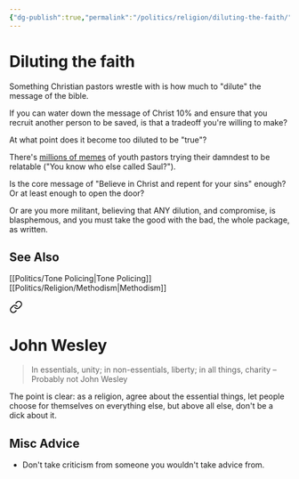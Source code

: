 ```yaml
---
{"dg-publish":true,"permalink":"/politics/religion/diluting-the-faith/","tags":["politics","religion","tone-policing","signaling"],"noteIcon":1}
---
```



# Diluting the faith

Something Christian pastors wrestle with is how much to "dilute" the message of the bible. 

If you can water down the message of Christ 10% and ensure that you recruit another person to be saved, is that a tradeoff you're willing to make?

At what point does it become too diluted to be "true"?

There's [millions of memes](https://knowyourmeme.com/memes/youth-pastor-voice) of youth pastors trying their damndest to be relatable ("You know who else called Saul?").

Is the core message of "Believe in Christ and repent for your sins" enough? Or at least enough to open the door?

Or are you more militant, believing that ANY dilution, and compromise, is blasphemous, and you must take the good with the bad, the whole package, as written.

## See Also
[[Politics/Tone Policing\|Tone Policing]]
[[Politics/Religion/Methodism\|Methodism]]

<div class="transclusion internal-embed is-loaded"><a class="markdown-embed-link" href="/reading-and-writing/quotes/#john-wesley" aria-label="Open link"><svg xmlns="http://www.w3.org/2000/svg" width="24" height="24" viewBox="0 0 24 24" fill="none" stroke="currentColor" stroke-width="2" stroke-linecap="round" stroke-linejoin="round" class="svg-icon lucide-link"><path d="M10 13a5 5 0 0 0 7.54.54l3-3a5 5 0 0 0-7.07-7.07l-1.72 1.71"></path><path d="M14 11a5 5 0 0 0-7.54-.54l-3 3a5 5 0 0 0 7.07 7.07l1.71-1.71"></path></svg></a><div class="markdown-embed">



# John Wesley
> In essentials, unity; in non-essentials, liberty; in all things, charity
> – Probably not John Wesley

The point is clear: as a religion, agree about the essential things, let people choose for themselves on everything else, but above all else, don't be a dick about it.

## Misc Advice

* Don't take criticism from someone you wouldn't take advice from.

</div></div>
